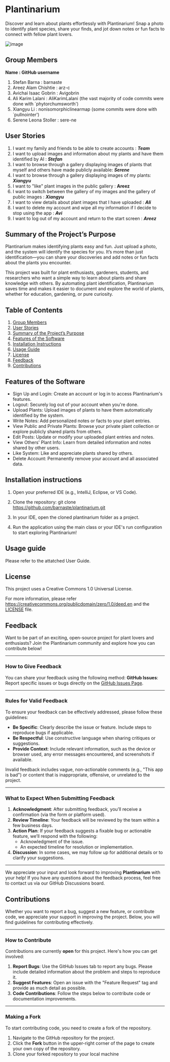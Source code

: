 # Plantinarium

Discover and learn about plants effortlessly with Plantinarium! Snap a photo to identify plant species, share your finds, and jot down notes or fun facts to connect with fellow plant lovers.

![image](https://github.com/user-attachments/assets/4a11087d-6f0b-4353-be9b-1cd9c00cbd7a)

## Group Members

**Name : GitHub username**

1. Stefan Barna : barnaste
2. Areez Alam Chishtie : arz-c
3. Avichai Isaac Gobrin : Avigobrin
4. Ali Karim Lalani : AliKarimLalani (the vast majority of code commits were done with `phytorchumsworth')
5. Xiangyu Li : nonisomorphiclinearmap (some commits were done with `pullnointer')
6. Serene Leona Stoller : sere-ne

## User Stories

1. I want my family and friends to be able to create accounts : ***Team***
2. I want to upload images and information about my plants and have them identified by AI : ***Stefan***
3. I want to browse through a gallery displaying images of plants that myself and others have made publicly available: ***Serene***
4. I want to browse through a gallery displaying images of my plants: ***Xiangyu***
5. I want to "like" plant images in the public gallery : **Areez**
6. I want to switch between the gallery of my images and the gallery of public images : ***Xiangyu***
7. I want to view details about plant images that I have uploaded : ***Ali***
8. I want to delete my account and wipe all my information if I decide to stop using the app : ***Avi***
9. I want to log out of my account and return to the start screen : ***Areez***
 

## Summary of the Project’s Purpose

Plantinarium makes identifying plants easy and fun. Just upload a photo, and the system will identify the species for you. It’s more than just identification—you can share your discoveries and add notes or fun facts about the plants you encounter.

This project was built for plant enthusiasts, gardeners, students, and researchers who want a simple way to learn about plants and share knowledge with others. By automating plant identification, Plantinarium saves time and makes it easier to document and explore the world of plants, whether for education, gardening, or pure curiosity.


## Table of Contents

1. [Group Members](#group-members)
2. [User Stories](#user-stories)
3. [Summary of the Project’s Purpose](#summary-of-the-projects-purpose)
4. [Features of the Software](#features-of-the-software)
5. [Installation Instructions](#installation-instructions)
6. [Usage Guide](#usage-guide)
7. [License](#license)
8. [Feedback](#feedback)
9. [Contributions](#contributions)


## Features of the Software

- Sign Up and Login: Create an account or log in to access Plantinarium's features.
- Logout: Securely log out of your account when you're done.
- Upload Plants: Upload images of plants to have them automatically identified by the system.
- Write Notes: Add personalized notes or facts to your plant entries.
- View Public and Private Plants: Browse your private plant collection or explore publicly shared plants from others.
- Edit Posts: Update or modify your uploaded plant entries and notes.
- View Others' Plant Info: Learn from detailed information and notes shared by other users.
- Like System: Like and appreciate plants shared by others.
- Delete Account: Permanently remove your account and all associated data.


## Installation instructions

1. Open your preferred IDE (e.g., IntelliJ, Eclipse, or VS Code).

2. Clone the repository: git clone https://github.com/barnaste/plantinarium.git

3. In your IDE, open the cloned plantinarium folder as a project.

4. Run the application using the main class or your IDE's run configuration to start exploring Plantinarium!

## Usage guide 

Please refer to the attatched User Guide.

## License 
This project uses a Creative Commons 1.0 Universal License.

For more information, please refer https://creativecommons.org/publicdomain/zero/1.0/deed.en and the [LICENSE](https://github.com/barnaste/plantinarium/blob/main/LICENSE.txt) file.

## Feedback

Want to be part of an exciting, open-source project for plant lovers and enthusiasts? Join the Plantinarium community and explore how you can contribute below!

---

### How to Give Feedback
You can share your feedback using the following method:
**GitHub Issues**: Report specific issues or bugs directly on the [GitHub Issues Page](https://github.com/barnaste/plantinarium/issues).

---

### Rules for Valid Feedback
To ensure your feedback can be effectively addressed, please follow these guidelines:
- **Be Specific**: Clearly describe the issue or feature. Include steps to reproduce bugs if applicable.
- **Be Respectful**: Use constructive language when sharing critiques or suggestions.
- **Provide Context**: Include relevant information, such as the device or browser used, any error messages encountered, and screenshots if available.

Invalid feedback includes vague, non-actionable comments (e.g., "This app is bad") or content that is inappropriate, offensive, or unrelated to the project.

---

### What to Expect When Submitting Feedback
1. **Acknowledgment**: After submitting feedback, you’ll receive a confirmation (via the form or platform used).
2. **Review Timeline**: Your feedback will be reviewed by the team within a few business days.
3. **Action Plan**: If your feedback suggests a fixable bug or actionable feature, we’ll respond with the following:
    - Acknowledgment of the issue.
    - An expected timeline for resolution or implementation.
4. **Discussion**: In some cases, we may follow up for additional details or to clarify your suggestions.

---

We appreciate your input and look forward to improving **Plantinarium** with your help! If you have any questions about the feedback process, feel free to contact us via our GitHub Discussions board.
 

## Contributions
Whether you want to report a bug, suggest a new feature, or contribute code, we appreciate your support in improving the project. Below, you will find guidelines for contributing effectively.

---

### How to Contribute
Contributions are currently **open** for this project. Here's how you can get involved:
1. **Report Bugs**: Use the GitHub Issues tab to report any bugs. Please include detailed information about the problem and steps to reproduce it.
2. **Suggest Features**: Open an issue with the "Feature Request" tag and provide as much detail as possible.
3. **Code Contributions**: Follow the steps below to contribute code or documentation improvements.

---

### Making a Fork
To start contributing code, you need to create a fork of the repository.
1. Navigate to the GitHub repository for the project.
2. Click the **Fork** button in the upper-right corner of the page to create your own copy of the repository.
3. Clone your forked repository to your local machine
